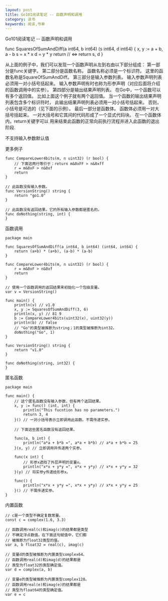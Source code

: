 ```yaml
---
layout: post
title: Go101阅读笔记 -- 函数声明和调用
category: 读书
keywords: 阅读,书单
---
```


Go101阅读笔记 -- 函数声明和调用

func SquaresOfSumAndDiff(a int64, b int64) (s int64, d int64) {
	x, y := a + b, a - b
	s = x * x
	d = y * y
	return // <=> return s, d
}

从上面的例子中，我们可以发现一个函数声明从左到右由以下部分组成：
    第一部分是func关键字。
    第二部分是函数名称。
        函数名称必须是一个标识符。 这里的函数名称是SquareOfSumAndDiff。
    第三部分是输入参数列表。
        输入参数声明列表必须用一对小括号括起来。 输入参数声明有时也称为形参声明（对应后面将介绍的函数调用中的实参）。
    第四部分是输出结果声明列表。
        在Go中，一个函数可以有多个返回值。 比如上面这个例子就有两个返回值。 当一个函数的输出结果声明列表包含多个标识符时，
        此输出结果声明列表必须用一对小括号括起来。 否则，小括号是可选的（见下面的示例）。
    最后一部分是函数体。
        函数体必须用一对大括号括起来。 一对大括号和它其间的代码形成了一个显式代码块。 在一个函数体内，return关键字可以
        用来结束此函数的正常向前执行流程并进入此函数的退出阶段.

不支持输入参数默认值

更多例子
```
func CompareLower4bits(m, n uint32) (r bool) {
	// 下面这两行等价于：return m&0xFF > n&0xff
	r = m&0xF > n&0xf
	return
}

// 此函数没有输入参数。
func VersionString() string {
	return "go1.0"
}

// 此函数没有返回结果。它的所有输入参数都是匿名的。
func doNothing(string, int) {
}
```


函数调用
```
package main

func SquaresOfSumAndDiff(a int64, b int64) (int64, int64) {
	return (a+b) * (a+b), (a-b) * (a-b)
}

func CompareLower4bits(m, n uint32) (r bool) {
	r = m&0xF > n&0xf
	return
}

// 使用一个函数调用的返回结果来初始化一个包级变量。
var v = VersionString()

func main() {
	println(v) // v1.0
	x, y := SquaresOfSumAndDiff(3, 6)
	println(x, y) // 81 9
	b := CompareLower4bits(uint32(x), uint32(y))
	println(b) // false
	// "Go"的类型被推断为string；1的类型被推断为int32。
	doNothing("Go", 1)
}

func VersionString() string {
	return "v1.0"
}

func doNothing(string, int32) {
}
```


匿名函数
```
package main

func main() {
	// 这个匿名函数没有输入参数，但有两个返回结果。
	x, y := func() (int, int) {
		println("This fucntion has no parameters.")
		return 3, 4
	}() // 一对小括号表示立即调用此函数。不需传递实参。

	// 下面这些匿名函数没有返回结果。

	func(a, b int) {
		println("a*a + b*b =", a*a + b*b) // a*a + b*b = 25
	}(x, y) // 立即调用并传递两个实参。

	func(x int) {
		// 形参x遮挡了外层声明的变量x。
		println("x*x + y*y =", x*x + y*y) // x*x + y*y = 32
	}(y) // 将实参y传递给形参x。

	func() {
		println("x*x + y*y =", x*x + y*y) // x*x + y*y = 25
	}() // 不需传递实参。
}
```


内置函数
```
// c是一个类型不确定复数常量。
const c = complex(1.6, 3.3)

// 函数调用real(c)和imag(c)的结果都是类型
// 不确定浮点数值。在下面这句赋值中，它们都
// 被推断为float32类型的值。
var a, b float32 = real(c), imag(c)

// 变量d的类型被推断为内置类型complex64。
// 函数调用real(d)和imag(d)的结果都是
// 类型为float32的类型确定值。
var d = complex(a, b)

// 变量e的类型被推断为内置类型complex128。
// 函数调用real(e)和imag(e)的结果都是
// 类型为float64的类型确定值。
var e = c
```
